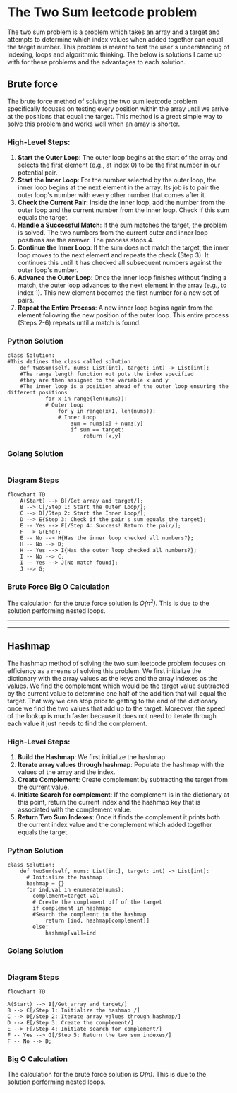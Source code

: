# The Two Sum leetcode problem

The two sum problem is a problem which takes an array and a target and attempts to determine which index values when added together can equal the target number. This problem is meant to test the user's understanding of indexing, loops and algorithmic thinking. The below is solutions I came up with for these problems and the advantages to each solution. 

## Brute force 

The brute force method of solving the two sum leetcode problem specifically focuses on testing every position within the array until we arrive at the positions that equal the target. This method is a great simple way to solve this problem and works well when an array is shorter. 

### High-Level Steps:

1. **Start the Outer Loop**: The outer loop begins at the start of the array and selects the first element (e.g., at index 0) to be the first number in our potential pair.
2. **Start the Inner Loop**: For the number selected by the outer loop, the inner loop begins at the next element in the array. Its job is to pair the outer loop's number with every other number that comes after it.
3. **Check the Current Pair**: Inside the inner loop, add the number from the outer loop and the current number from the inner loop. Check if this sum equals the target.
4. **Handle a Successful Match**: If the sum matches the target, the problem is solved. The two numbers from the current outer and inner loop positions are the answer. The process stops.4.
5. **Continue the Inner Loop**: If the sum does not match the target, the inner loop moves to the next element and repeats the check (Step 3). It continues this until it has checked all subsequent numbers against the outer loop's number.
6. **Advance the Outer Loop**: Once the inner loop finishes without finding a match, the outer loop advances to the next element in the array (e.g., to index 1). This new element becomes the first number for a new set of pairs.
7. **Repeat the Entire Process**: A new inner loop begins again from the element following the new position of the outer loop. This entire process (Steps 2-6) repeats until a match is found.

### Python Solution 

~~~
class Solution:
#This defines the class called solution 
    def twoSum(self, nums: List[int], target: int) -> List[int]:
    #The range length function out puts the index specified
    #they are then assigned to the variable x and y
    #The inner loop is a position ahead of the outer loop ensuring the different positions 
            for x in range(len(nums)):
            # Outer Loop       
                for y in range(x+1, len(nums)):
                # Inner Loop
                    sum = nums[x] + nums[y]
                    if sum == target: 
                        return [x,y]
~~~

### Golang Solution 


~~~
~~~     
     
### Diagram Steps 
```mermaid
flowchart TD
    A(Start) --> B[/Get array and target/];
    B --> C[/Step 1: Start the Outer Loop/];
    C --> D[/Step 2: Start the Inner Loop/];
    D --> E{Step 3: Check if the pair's sum equals the target};
    E -- Yes --> F[/Step 4: Success! Return the pair/];
    F --> G(End);
    E -- No --> H{Has the inner loop checked all numbers?};
    H -- No --> D;
    H -- Yes --> I{Has the outer loop checked all numbers?};
    I -- No --> C;
    I -- Yes --> J[No match found];
    J --> G;
```

### Brute Force Big O Calculation

The calculation for the brute force solution is *$O(n^2)$*. This is due to the solution performing nested loops.

---
---
## Hashmap 
The hashmap method of solving the two sum leetcode problem focuses on efficiency as a means of solving this problem. We first initialize the dictionary with the array values as the keys and the array indexes as the values. We find the complement which would be the target value subtracted by the current value to determine one half of the addition that will equal the target. That way we can stop prior to getting to the end of the dictionary once we find the two values that add up to the target. Moreover, the speed of the lookup is much faster because it does not need to iterate through each value it just needs to find the complement. 

### High-Level Steps:

1. **Build the Hashmap**: We first initialize the hashmap 
2. **Iterate array values through hashmap**: Populate the hashmap with the values of the array and the index. 
3. **Create Complement**: Create complement by subtracting the target from the current value. 
4. **Initiate Search for complement**: If the complement is in the dictionary at this point, return the current index and the hashmap key that is associated with the complement value. 
5. **Return Two Sum Indexes**: Once it finds the complement it prints both the current index value and the complement which added together equals the target.  

### Python Solution 

~~~
class Solution:
    def twoSum(self, nums: List[int], target: int) -> List[int]:
      # Initialize the hashmap 
      hashmap = {}
      for ind,val in enumerate(nums):
        complement=target-val
        # Create the complement off of the target
        if complement in hashmap:
        #Search the complemnt in the hashmap
            return [ind, hashmap[complement]]
        else:
            hashmap[val]=ind    
~~~

### Golang Solution 

~~~
~~~          

### Diagram Steps

```mermaid
flowchart TD

A(Start) --> B[/Get array and target/]
B --> C[/Step 1: Initialize the hashmap /]
C --> D[/Step 2: Iterate array values through hashmap/]
D --> E[/Step 3: Create the complement/]
E --> F[/Step 4: Initiate search for complement/]
F -- Yes --> G[/Step 5: Return the two sum indexes/]
F -- No --> D;
```

### Big O Calculation

The calculation for the brute force solution is *$O(n)$*. This is due to the solution performing nested loops.
